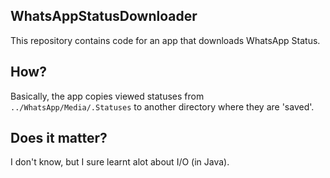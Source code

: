 ## WhatsAppStatusDownloader
This repository contains code for an app that downloads WhatsApp Status.

## How? 
Basically, the app copies viewed statuses from `../WhatsApp/Media/.Statuses` to another directory where they are 'saved'.

## Does it matter?
I don't know, but I sure learnt alot about I/O (in Java).
